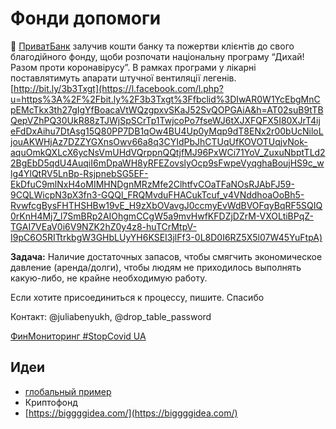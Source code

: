 # Фонди допомоги

🔶 [ПриватБанк](https://www.facebook.com/privatbank/?__tn__=K-R&eid=ARDjapFUvwTZRL0MP771ZJj3Au-iPWtwPq4Uu4YasawNG6XEOtEV3EUID0uAcwYo9RExiX4m5BFR4Kja&fref=mentions&__xts__%5B0%5D=68.ARCwJqIFrwjfpWfb8PL1HlrcgIx9pu270nWes7Puou_YsG3OqwqPNcdRu3O1ECqGsabPzJmzpeegqVMFALk55fcLlU_ghTPiXFTZ6t42XckGACvw8SXVvLwEb2N6akKyCfAYj9Ddn6p7r5Gs07PnayivR1Mep62CEAECpmJiW97k9nt3xFrJHleb1wvdYKs02ENZCn_3l5xCQZxepVBlSfz80-KNffIbZkAk1lIDJ3qwmc1xUMop8ppbQ-5h7XXwfFl8XqXnXCTXT6LV6BMVpmcjDk-ccfkNdz7Aq7AR1L5zuFP2pOiwVaPgccSuQHVwar76Q-B_jzLo-beTveJkScQ3CSIW) залучив кошти банку та пожертви клієнтів до свого благодійного фонду, щоби розпочати національну програму “Дихай! Разом проти коронавірусу”. В рамках програми у лікарні поставлятимуть апарати штучної вентиляції легенів. [http://bit.ly/3b3Txgt](https://l.facebook.com/l.php?u=https%3A%2F%2Fbit.ly%2F3b3Txgt%3Ffbclid%3DIwAR0W1YcEbgMnCpEMcTkx3th27gIgYfBoacaVtWQzgpxvSKaJ52SvQOPGAiA&h=AT02suB9tTBQepVZhPQ30UkR88zTJWjSpSCrTp1TwjcoPo7fseWJ6tXJXFQFX5I80XJrT4ijeFdDxAihu7DtAsg15Q80PP7DB1qOw4BU4Up0yMqp9dT8ENx2r00bUcNiloLjouAKWHjAz7DZZYGXnsOwv66a8q3CYIdPbJhCTUqUfKOVOTUqjvNok-aquOmkQXLcX6ycNsVmUHdVQrppnQQtjfMJ96PxWCi71YoV_ZuxuNbptTLd22BgEbD5qdU4AuqiI6mDpaWH8yRFEZovslyOcp9sFwpeVyqghaBoujHS9c_wlg4YlQtRV5LnBp-RsjpnebSG5EF-EkDfuC9mlNxH4oMIMHNDgnMRzMfe2ClhtfvCOaTFaNOsRJAbFJ59-9CQLWicpN3pX3fn3-GQQl_FRQMvduFHACukTcuf_v4VNddhoaOoBh5-RvwfcgBysFHTHSHBw19vE_H9zXbOVavgJ0ccmyEvWdBVOFqyBqRF5SQIQ0rKnH4Mj7_l7SmBRp2AIOhgmCCgW5a9mvHwfKFDZjDZrM-VXOLtiBPqZ-TGAI7VEaV0i6V9NZK2hZ0y4z8-huTCrMtpV-I9pC6O5RITtrkbgW3GHbLUyYH6KSEI3jlFf3-0L8D0I6RZ5X5l07W45YuFtpA)

**Задача:** Наличие достаточных запасов, чтобы смягчить экономическое давление \(аренда/долги\), чтобы людям не приходилось выполнять какую-либо, не крайне необходимую работу. 

Если хотите присоединиться к процессу, пишите. Спасибо

Контакт: @juliabenyukh, @drop\_table\_password

[ФинМониторинг \#StopCovid UA](https://docs.google.com/spreadsheets/d/19zcy0OvZtXGJ_NaCl_fYB1j3ifiRTyscZLh_BOhxfOE/edit?ts=5e7230f9#gid=0)

## Идеи

* [глобальный пример](https://www.covid19responsefund.org/)
* Криптофонд
* [https://biggggidea.com/](https://biggggidea.com/)

